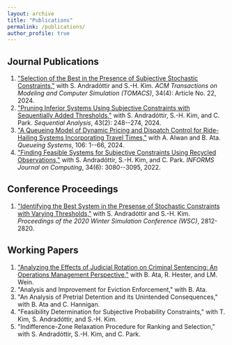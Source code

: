 ```yaml
---
layout: archive
title: "Publications"
permalink: /publications/
author_profile: true
---
```


## Journal Publications
1. ["Selection of the Best in the Presence of Subjective Stochastic Constraints,"](https://dl.acm.org/doi/10.1145/3664814) with S. Andradóttir and S.-H. Kim. *ACM Transactions on Modeling and Computer Simulation (TOMACS)*, 34(4): Article No. 22, 2024.
2. ["Pruning Inferior Systems Using Subjective Constraints with Sequentially Added Thresholds,"](https://www.tandfonline.com/doi/full/10.1080/07474946.2024.2348464) with S. Andradóttir, S.-H. Kim, and C. Park. *Sequential Analysis*, 43(2): 248--274, 2024.
3. ["A Queueing Model of Dynamic Pricing and Dispatch Control for Ride-Hailing Systems Incorporating Travel Times,"](https://link.springer.com/article/10.1007/s11134-023-09901-y) with A. Alwan and B. Ata. *Queueing Systems*, 106: 1--66, 2024.
4. ["Finding Feasible Systems for Subjective Constraints Using Recycled Observations,"](https://pubsonline.informs.org/doi/10.1287/ijoc.2022.1227) with S. Andradóttir, S.-H. Kim, and C. Park. *INFORMS Journal on Computing*, 34(6): 3080--3095, 2022.

## Conference Proceedings
1. ["Identifying the Best System in the Presense of Stochastic Constraints with Varying Thresholds,"](https://ieeexplore.ieee.org/abstract/document/9384097) with S. Andradóttir and S.-H. Kim. *Proceedings of the 2020 Winter Simulation Conference (WSC)*, 2812-2820. 

## Working Papers
1. ["Analyzing the Effects of Judicial Rotation on Criminal Sentencing: An Operations Management Perspective,"](https://yuweizhou3.github.io/files/JudgeShoppingDraft.pdf) with B. Ata, R. Hester, and LM. Wein.
2. "Analysis and Improvement for Eviction Enforcement," with B. Ata.
3. "An Analysis of Pretrial Detention and its Unintended Consequences," with B. Ata and C. Hannigan.
4. "Feasibility Determination for Subjective Probability Constraints," with T. Kim, S. Andradóttir, and S.-H. Kim.
5. "Indifference-Zone Relaxation Procedure for Ranking and Selection," with S. Andradóttir, S.-H. Kim, and C. Park.


